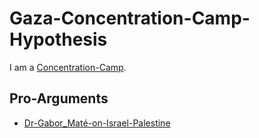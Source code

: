 # Gaza-Concentration-Camp-Hypothesis

I am a [Concentration-Camp](40700001.md).

## Pro-Arguments

- [Dr-Gabor_Maté-on-Israel-Palestine](193000000.md)
